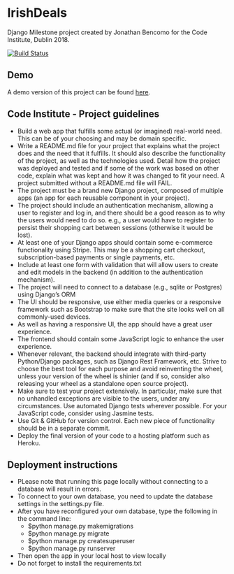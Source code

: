 # IrishDeals

Django Milestone project created by Jonathan Bencomo for the Code Institute, Dublin 2018.

[![Build Status](https://travis-ci.org/Bencomo/irishdeals.svg?branch=master)](https://travis-ci.org/Bencomo/irishdeals)

## Demo

A demo version of this project can be found [here](https://irishdeals.herokuapp.com/).

## Code Institute - Project guidelines

 - Build a web app that fulfills some actual (or imagined) real-world need. This can be of your choosing and may be domain specific.
 - Write a README.md file for your project that explains what the project does and the need that it fulfills. It should also describe the functionality of the project, as well as the technologies used. Detail how the project was deployed and tested and if some of the work was based on other code, explain what was kept and how it was changed to fit your need. A project submitted without a README.md file will FAIL.
 - The project must be a brand new Django project, composed of multiple apps (an app for each reusable component in your project).
 - The project should include an authentication mechanism, allowing a user to register and log in, and there should be a good reason as to why the users would need to do so. e.g., a user would have to register to persist their shopping cart between sessions (otherwise it would be lost).
 - At least one of your Django apps should contain some e-commerce functionality using Stripe. This may be a shopping cart checkout, subscription-based payments or single payments, etc.
 - Include at least one form with validation that will allow users to create and edit models in the backend (in addition to the authentication mechanism).
 - The project will need to connect to a database (e.g., sqlite or Postgres) using Django’s ORM
 - The UI should be responsive, use either media queries or a responsive framework such as Bootstrap to make sure that the site looks well on all commonly-used devices.
 - As well as having a responsive UI, the app should have a great user experience.
 - The frontend should contain some JavaScript logic to enhance the user experience.
 - Whenever relevant, the backend should integrate with third-party Python/Django packages, such as Django Rest Framework, etc. Strive to choose the best tool for each purpose and avoid reinventing the wheel, unless your version of the wheel is shinier (and if so, consider also releasing your wheel as a standalone open source project).
 - Make sure to test your project extensively. In particular, make sure that no unhandled exceptions are visible to the users, under any circumstances. Use automated Django tests wherever possible. For your JavaScript code, consider using Jasmine tests.
 - Use Git & GitHub for version control. Each new piece of functionality should be in a separate commit.
 - Deploy the final version of your code to a hosting platform such as Heroku.

## Deployment instructions
- PLease note that running this page locally without connecting to a database will result in errors. 
- To connect to your own database, you need to update the database settings in the settings.py file.
- After you have reconfigured your own database, type the following in the command line:
    * $python manage.py makemigrations
    * $python manage.py migrate
    * $python manage.py createsuperuser
    * $python manage.py runserver
- Then open the app in your local host to view locally
- Do not forget to install the requirements.txt
 
